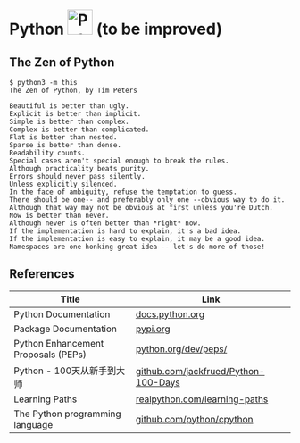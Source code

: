 # Python <img src="../../image/Python_logo.png" alt="Python logo" height="45pt" width="!" /> (to be improved)

## The Zen of Python
```shell
$ python3 -m this
The Zen of Python, by Tim Peters

Beautiful is better than ugly.
Explicit is better than implicit.
Simple is better than complex.
Complex is better than complicated.
Flat is better than nested.
Sparse is better than dense.
Readability counts.
Special cases aren't special enough to break the rules.
Although practicality beats purity.
Errors should never pass silently.
Unless explicitly silenced.
In the face of ambiguity, refuse the temptation to guess.
There should be one-- and preferably only one --obvious way to do it.
Although that way may not be obvious at first unless you're Dutch.
Now is better than never.
Although never is often better than *right* now.
If the implementation is hard to explain, it's a bad idea.
If the implementation is easy to explain, it may be a good idea.
Namespaces are one honking great idea -- let's do more of those!
```


## References
|Title|Link|
|-----|----|
|Python Documentation|[docs.python.org](https://docs.python.org/)|
|Package Documentation|[pypi.org](https://pypi.org/)|
|Python Enhancement Proposals (PEPs)|[python.org/dev/peps/](https://www.python.org/dev/peps/)|
|Python - 100天从新手到大师|[github.com/jackfrued/Python-100-Days](https://github.com/jackfrued/Python-100-Days)|
|Learning Paths|[realpython.com/learning-paths](https://realpython.com/learning-paths/)|
|The Python programming language|[github.com/python/cpython](https://github.com/python/cpython)|
